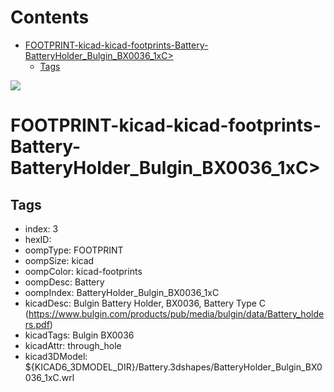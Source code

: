 



Contents
========

* [FOOTPRINT-kicad-kicad-footprints-Battery-BatteryHolder_Bulgin_BX0036_1xC>](#footprint-kicad-kicad-footprints-battery-batteryholder_bulgin_bx0036_1xc)
	* [Tags](#tags)
  
![][im]
# FOOTPRINT-kicad-kicad-footprints-Battery-BatteryHolder_Bulgin_BX0036_1xC>

## Tags

- index: 3
- hexID: 
- oompType: FOOTPRINT
- oompSize: kicad
- oompColor: kicad-footprints
- oompDesc: Battery
- oompIndex: BatteryHolder_Bulgin_BX0036_1xC
- kicadDesc: Bulgin Battery Holder, BX0036, Battery Type C (https://www.bulgin.com/products/pub/media/bulgin/data/Battery_holders.pdf)
- kicadTags: Bulgin BX0036
- kicadAttr: through_hole
- kicad3DModel: ${KICAD6_3DMODEL_DIR}/Battery.3dshapes/BatteryHolder_Bulgin_BX0036_1xC.wrl



[im]: image.png
